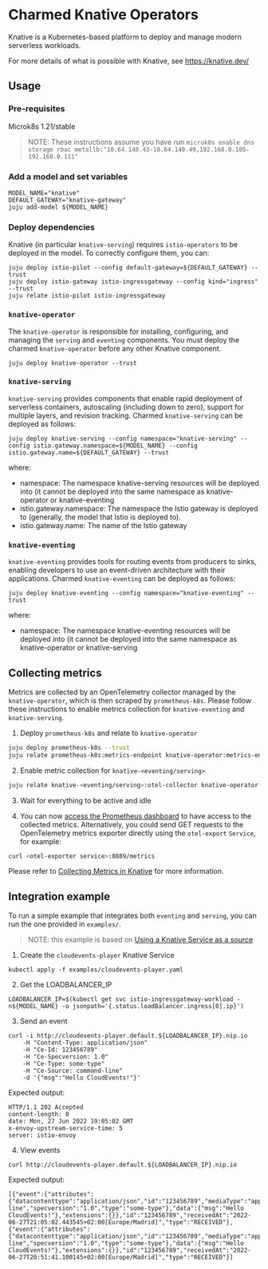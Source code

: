 # Charmed Knative Operators

Knative is a Kubernetes-based platform to deploy and manage modern serverless workloads.

For more details of what is possible with Knative, see https://knative.dev/

## Usage

### Pre-requisites

Microk8s 1.21/stable
>NOTE: These instructions assume you have run `microk8s enable dns storage rbac metallb:"10.64.140.43-10.64.140.49,192.168.0.105-192.168.0.111"`

### Add a model and set variables

```
MODEL_NAME="knative"
DEFAULT_GATEWAY="knative-gateway"
juju add-model ${MODEL_NAME}
```

### Deploy dependencies

Knative (in particular `knative-serving`) requires `istio-operators` to be deployed in the model. To correctly configure them, you can:

```
juju deploy istio-pilot --config default-gateway=${DEFAULT_GATEWAY} --trust
juju deploy istio-gateway istio-ingressgateway --config kind="ingress" --trust
juju relate istio-pilot istio-ingressgateway
```

### `knative-operator`

The `knative-operator` is responsible for installing, configuring, and managing the `serving` and `eventing` components. You must deploy the charmed `knative-operator` before any other Knative component.

```
juju deploy knative-operator --trust
```

### `knative-serving`

`knative-serving` provides components that enable rapid deployment of serverless containers, autoscaling (including down to zero), support for multiple layers, and revision tracking. Charmed `knative-serving` can be deployed as follows:

```
juju deploy knative-serving --config namespace="knative-serving" --config istio.gateway.namespace=${MODEL_NAME} --config istio.gateway.name=${DEFAULT_GATEWAY} --trust
```

where:

* namespace: The namespace knative-serving resources will be deployed into (it cannot be deployed into the same namespace as knative-operator or knative-eventing
* istio.gateway.namespace: The namespace the Istio gateway is deployed to (generally, the model that Istio is deployed to).
* istio.gateway.name: The name of the Istio gateway

### `knative-eventing`

`knative-eventing` provides tools for routing events from producers to sinks, enabling developers to use an event-driven architecture with their applications. Charmed `knative-eventing` can be deployed as follows:

```
juju deploy knative-eventing --config namespace="knative-eventing" --trust
```
where:

* namespace: The namespace knative-eventing resources will be deployed into (it cannot be deployed into the same namespace as knative-operator or knative-serving

## Collecting metrics

Metrics are collected by an OpenTelemetry collector managed by the `knative-operator`, which is then scraped by `prometheus-k8s`. Please follow these instructions to enable metrics collection for `knative-eventing` and `knative-serving`.

1. Deploy `prometheus-k8s` and relate to `knative-operator`

```bash
juju deploy prometheus-k8s --trust
juju relate prometheus-k8s:metrics-endpoint knative-operator:metrics-endpoint
```

2. Enable metric collection for `knative-<eventing/serving>`

```bash
juju relate knative-<eventing/serving>:otel-collector knative-operator:otel-collector
```

3. Wait for everything to be active and idle

4. You can now [access the Prometheus dashboard](https://github.com/canonical/prometheus-k8s-operator#dashboard) to have access to the collected metrics. Alternatively, you could send GET requests to the OpenTelemetry metrics exporter directly using the `otel-export` `Service`, for example:

```bash
curl <otel-exporter service>:8889/metrics
```

Please refer to [Collecting Metrics in Knative](https://knative.dev/docs/eventing/observability/metrics/collecting-metrics/) for more information.

## Integration example

To run a simple example that integrates both `eventing` and `serving`, you can run the one provided in `examples/`.

> NOTE: this example is based on [Using a Knative Service as a source](https://knative.dev/docs/getting-started/first-source/#sending-an-event)

1. Create the `cloudevents-player` Knative Service

```
kubectl apply -f examples/cloudevents-player.yaml
```

2. Get the LOADBALANCER_IP

```
LOADBALANCER_IP=$(kubectl get svc istio-ingressgateway-workload -n${MODEL_NAME} -o jsonpath='{.status.loadBalancer.ingress[0].ip}')
```

3. Send an event

```
curl -i http://cloudevents-player.default.${LOADBALANCER_IP}.nip.io
    -H "Content-Type: application/json"
    -H "Ce-Id: 123456789"
    -H "Ce-Specversion: 1.0"
    -H "Ce-Type: some-type"
    -H "Ce-Source: command-line"
    -d '{"msg":"Hello CloudEvents!"}'
```

Expected output:

```
HTTP/1.1 202 Accepted
content-length: 0
date: Mon, 27 Jun 2022 19:05:02 GMT
x-envoy-upstream-service-time: 5
server: istio-envoy
```

4. View events

```
curl http://cloudevents-player.default.${LOADBALANCER_IP}.nip.io
```

Expected output:

```
[{"event":{"attributes":{"datacontenttype":"application/json","id":"123456789","mediaType":"application/json","source":"command-line","specversion":"1.0","type":"some-type"},"data":{"msg":"Hello CloudEvents!"},"extensions":{}},"id":"123456789","receivedAt":"2022-06-27T21:05:02.443545+02:00[Europe/Madrid]","type":"RECEIVED"},{"event":{"attributes":{"datacontenttype":"application/json","id":"123456789","mediaType":"application/json","source":"command-line","specversion":"1.0","type":"some-type"},"data":{"msg":"Hello CloudEvents!"},"extensions":{}},"id":"123456789","receivedAt":"2022-06-27T20:51:41.100145+02:00[Europe/Madrid]","type":"RECEIVED"}]
```
